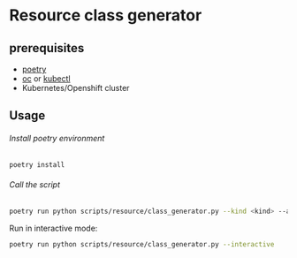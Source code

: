 # Resource class generator

## prerequisites

- [poetry](https://python-poetry.org/)
- [oc](https://mirror.openshift.com/pub/openshift-v4/x86_64/clients/ocp/stable/) or [kubectl](https://kubernetes.io/docs/tasks/tools/)
- Kubernetes/Openshift cluster

## Usage

###### Install poetry environment

```bash
poetry install
```

###### Call the script

```bash
poetry run python scripts/resource/class_generator.py --kind <kind> --api-link <link to resource API or DOC>

```

Run in interactive mode:

```bash
poetry run python scripts/resource/class_generator.py --interactive
```
